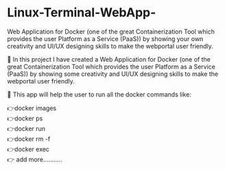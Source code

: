 # Linux-Terminal-WebApp-
Web Application for Docker (one of the great Containerization Tool which provides the user Platform as a Service (PaaS)) by showing your own creativity and UI/UX designing skills to make the webportal user friendly.


📌 In this project I have created a Web Application for Docker (one of the great Containerization Tool which provides the user Platform as a Service (PaaS)) by showing some creativity and UI/UX designing skills to make the webportal user friendly. 

📌 This app will help the user to run all the docker commands like:                                                                                                         
 
  👉docker images                                                                                                                      
  👉docker ps                                                                                                                             
  👉docker run           
  👉docker rm -f                                                                                                                    
  👉docker exec                                                                                                                                           
  👉 add more........... 
